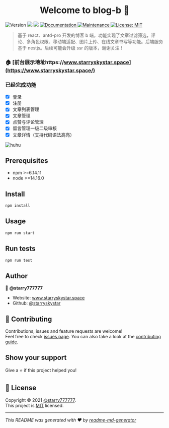 <h1 align="center">Welcome to blog-b 👋</h1>
<p>
  <img alt="Version" src="https://img.shields.io/badge/version-1.0.0-blue.svg?cacheSeconds=2592000" />
  <img src="https://img.shields.io/badge/npm-%3E%3D6.14.11-blue.svg" />
  <img src="https://img.shields.io/badge/node-%3E%3D14.16.0-blue.svg" />
  <a href="https://github.com/starryskystar/blog-b#readme" target="_blank">
    <img alt="Documentation" src="https://img.shields.io/badge/documentation-yes-brightgreen.svg" />
  </a>
  <a href="https://github.com/starryskystar/blog-b/graphs/commit-activity" target="_blank">
    <img alt="Maintenance" src="https://img.shields.io/badge/Maintained%3F-yes-green.svg" />
  </a>
  <a href="https://github.com/starryskystar/blog-b/blob/master/LICENSE" target="_blank">
    <img alt="License: MIT" src="https://img.shields.io/github/license/starryskystar/blog-b" />
  </a>
</p>

> 基于 react、antd-pro 开发的博客 b 端，功能实现了文章过滤筛选，评论、多角色权限、移动端适配、图片上传、在线文章书写等功能。后端服务基于 nestjs。后续可能会升级 ssr 的版本，谢谢关注！

### 🏠 [前台展示地址https://www.starryskystar.space](https://www.starryskystar.space/)

### 已经完成功能

- [x] 登录  
- [x] 注册 
- [x] 文章列表管理
- [x] 文章管理
- [x] 点赞与评论管理
- [x] 留言管理一级二级审核
- [x] 文章详情（支持代码语法高亮）

![huhu](https://user-images.githubusercontent.com/26371465/145365887-ca48d7e7-e3b6-41f3-8c54-7145ff81ba78.gif)



## Prerequisites

- npm >=6.14.11
- node >=14.16.0

## Install

```sh
npm install
```

## Usage

```sh
npm run start
```

## Run tests

```sh
npm run test
```

## Author

👤 **@starry777777**

- Website: www.starryskystar.space
- Github: [@starryskystar](https://github.com/starryskystar)

## 🤝 Contributing

Contributions, issues and feature requests are welcome!<br />Feel free to check [issues page](https://github.com/starryskystar/blog-b/issues). You can also take a look at the [contributing guide](https://github.com/starryskystar/blog-b/blob/master/CONTRIBUTING.md).

## Show your support

Give a ⭐️ if this project helped you!

## 📝 License

Copyright © 2021 [@starry777777](https://github.com/starryskystar).<br /> This project is [MIT](https://github.com/starryskystar/blog-b/blob/master/LICENSE) licensed.

---

_This README was generated with ❤️ by [readme-md-generator](https://github.com/kefranabg/readme-md-generator)_
